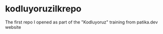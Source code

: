 # kodluyoruzilkrepo
The first repo I opened as part of the "Kodluyoruz" training from patika.dev website
